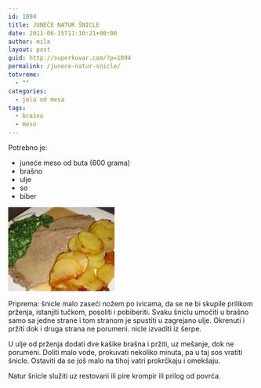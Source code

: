 ```yaml
---
id: 1094
title: JUNEĆE NATUR ŠNICLE
date: 2011-06-15T11:10:21+00:00
author: mila
layout: post
guid: http://superkuvar.com/?p=1094
permalink: /junece-natur-snicle/
totvreme:
  - ""
categories:
  - jela od mesa
tags:
  - brašno
  - meso
---
```

Potrebno je:

  * juneće meso od buta (600 grama)
  * brašno
  * ulje
  * so
  * biber

<img class="alignnone size-full wp-image-1095" title="natursnicle" src="/wp-content/uploads/2011/06/natursnicle-e1308136174736.jpg" alt="" width="217" height="171" /> 

Priprema: šnicle malo zaseći nožem po ivicama, da se ne bi skupile prilikom prženja, istanjiti tučkom, posoliti i pobiberiti. Svaku šniclu umočiti u brašno samo sa jedne strane i tom stranom je spustiti u zagrejano ulje. Okrenuti i pržiti dok i druga strana ne porumeni.  nicle izvaditi iz šerpe.

U ulje od prženja dodati dve kašike brašna i pržiti, uz mešanje, dok ne porumeni. Doliti malo vode, prokuvati nekoliko minuta, pa u taj sos vratiti šnicle. Ostaviti da se još malo na tihoj vatri prokrčkaju i omekšaju.

Natur šnicle služiti uz restovani ili pire krompir ili prilog od povrća.